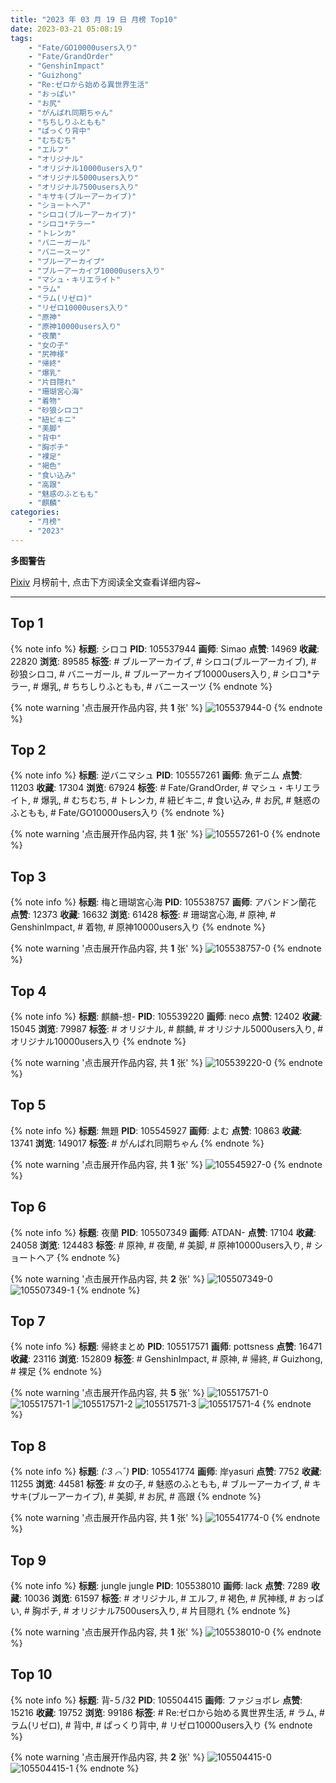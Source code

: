 ```yaml
---
title: "2023 年 03 月 19 日 月榜 Top10"
date: 2023-03-21 05:08:19
tags:
    - "Fate/GO10000users入り"
    - "Fate/GrandOrder"
    - "GenshinImpact"
    - "Guizhong"
    - "Re:ゼロから始める異世界生活"
    - "おっぱい"
    - "お尻"
    - "がんばれ同期ちゃん"
    - "ちちしりふともも"
    - "ぱっくり背中"
    - "むちむち"
    - "エルフ"
    - "オリジナル"
    - "オリジナル10000users入り"
    - "オリジナル5000users入り"
    - "オリジナル7500users入り"
    - "キサキ(ブルーアーカイブ)"
    - "ショートヘア"
    - "シロコ(ブルーアーカイブ)"
    - "シロコ*テラー"
    - "トレンカ"
    - "バニーガール"
    - "バニースーツ"
    - "ブルーアーカイブ"
    - "ブルーアーカイブ10000users入り"
    - "マシュ・キリエライト"
    - "ラム"
    - "ラム(リゼロ)"
    - "リゼロ10000users入り"
    - "原神"
    - "原神10000users入り"
    - "夜蘭"
    - "女の子"
    - "尻神様"
    - "帰終"
    - "爆乳"
    - "片目隠れ"
    - "珊瑚宮心海"
    - "着物"
    - "砂狼シロコ"
    - "紐ビキニ"
    - "美脚"
    - "背中"
    - "胸ポチ"
    - "裸足"
    - "褐色"
    - "食い込み"
    - "高跟"
    - "魅惑のふともも"
    - "麒麟"
categories:
    - "月榜"
    - "2023"
---
```


<i class="fa fa-triangle-exclamation"></i>**多图警告**<i class="fa fa-triangle-exclamation"></i>

[Pixiv](https://www.pixiv.net/) 月榜前十, 点击下方阅读全文查看详细内容~

<!-- more -->

---

## Top 1

{% note info %}
**标题**: シロコ
**PID**: 105537944 **画师**: Simao
**点赞**: 14969 **收藏**: 22820 **浏览**: 89585
**标签**: # ブルーアーカイブ, # シロコ(ブルーアーカイブ), # 砂狼シロコ, # バニーガール, # ブルーアーカイブ10000users入り, # シロコ*テラー, # 爆乳, # ちちしりふともも, # バニースーツ
{% endnote %}

{% note warning '点击展开作品内容, 共 **1** 张' %}
![105537944-0](https://i.pixiv.re/img-original/img/2023/02/20/00/00/55/105537944_p0.png)
{% endnote %}

## Top 2

{% note info %}
**标题**: 逆バニマシュ
**PID**: 105557261 **画师**: 魚デニム
**点赞**: 11203 **收藏**: 17304 **浏览**: 67924
**标签**: # Fate/GrandOrder, # マシュ・キリエライト, # 爆乳, # むちむち, # トレンカ, # 紐ビキニ, # 食い込み, # お尻, # 魅惑のふともも, # Fate/GO10000users入り
{% endnote %}

{% note warning '点击展开作品内容, 共 **1** 张' %}
![105557261-0](https://i.pixiv.re/img-original/img/2023/02/20/19/54/09/105557261_p0.jpg)
{% endnote %}

## Top 3

{% note info %}
**标题**: 梅と珊瑚宮心海
**PID**: 105538757 **画师**: アバンドン蘭花
**点赞**: 12373 **收藏**: 16632 **浏览**: 61428
**标签**: # 珊瑚宮心海, # 原神, # GenshinImpact, # 着物, # 原神10000users入り
{% endnote %}

{% note warning '点击展开作品内容, 共 **1** 张' %}
![105538757-0](https://i.pixiv.re/img-original/img/2023/02/20/00/15/59/105538757_p0.jpg)
{% endnote %}

## Top 4

{% note info %}
**标题**: 麒麟-想-
**PID**: 105539220 **画师**: neco
**点赞**: 12402 **收藏**: 15045 **浏览**: 79987
**标签**: # オリジナル, # 麒麟, # オリジナル5000users入り, # オリジナル10000users入り
{% endnote %}

{% note warning '点击展开作品内容, 共 **1** 张' %}
![105539220-0](https://i.pixiv.re/img-original/img/2023/02/20/00/30/02/105539220_p0.png)
{% endnote %}

## Top 5

{% note info %}
**标题**: 無題
**PID**: 105545927 **画师**: よむ
**点赞**: 10863 **收藏**: 13741 **浏览**: 149017
**标签**: # がんばれ同期ちゃん
{% endnote %}

{% note warning '点击展开作品内容, 共 **1** 张' %}
![105545927-0](https://i.pixiv.re/img-original/img/2023/02/20/08/15/28/105545927_p0.png)
{% endnote %}

## Top 6

{% note info %}
**标题**: 夜蘭
**PID**: 105507349 **画师**: ATDAN-
**点赞**: 17104 **收藏**: 24058 **浏览**: 124483
**标签**: # 原神, # 夜蘭, # 美脚, # 原神10000users入り, # ショートヘア
{% endnote %}

{% note warning '点击展开作品内容, 共 **2** 张' %}
![105507349-0](https://i.pixiv.re/img-original/img/2023/02/25/11/38/26/105507349_p0.jpg)
![105507349-1](https://i.pixiv.re/img-original/img/2023/02/25/11/38/26/105507349_p1.jpg)
{% endnote %}

## Top 7

{% note info %}
**标题**: 帰終まとめ
**PID**: 105517571 **画师**: pottsness
**点赞**: 16471 **收藏**: 23116 **浏览**: 152809
**标签**: # GenshinImpact, # 原神, # 帰終, # Guizhong, # 裸足
{% endnote %}

{% note warning '点击展开作品内容, 共 **5** 张' %}
![105517571-0](https://i.pixiv.re/img-original/img/2023/02/19/13/28/00/105517571_p0.jpg)
![105517571-1](https://i.pixiv.re/img-original/img/2023/02/19/13/28/00/105517571_p1.jpg)
![105517571-2](https://i.pixiv.re/img-original/img/2023/02/19/13/28/00/105517571_p2.jpg)
![105517571-3](https://i.pixiv.re/img-original/img/2023/02/19/13/28/00/105517571_p3.jpg)
![105517571-4](https://i.pixiv.re/img-original/img/2023/02/19/13/28/00/105517571_p4.jpg)
{% endnote %}

## Top 8

{% note info %}
**标题**: _(:3 ⌒ﾞ)_
**PID**: 105541774 **画师**: 岸yasuri
**点赞**: 7752 **收藏**: 11255 **浏览**: 44581
**标签**: # 女の子, # 魅惑のふともも, # ブルーアーカイブ, # キサキ(ブルーアーカイブ), # 美脚, # お尻, # 高跟
{% endnote %}

{% note warning '点击展开作品内容, 共 **1** 张' %}
![105541774-0](https://i.pixiv.re/img-original/img/2023/02/20/02/09/47/105541774_p0.png)
{% endnote %}

## Top 9

{% note info %}
**标题**: jungle jungle
**PID**: 105538010 **画师**: lack
**点赞**: 7289 **收藏**: 10036 **浏览**: 61597
**标签**: # オリジナル, # エルフ, # 褐色, # 尻神様, # おっぱい, # 胸ポチ, # オリジナル7500users入り, # 片目隠れ
{% endnote %}

{% note warning '点击展开作品内容, 共 **1** 张' %}
![105538010-0](https://i.pixiv.re/img-original/img/2023/02/20/00/01/15/105538010_p0.png)
{% endnote %}

## Top 10

{% note info %}
**标题**: 背‐５/32
**PID**: 105504415 **画师**: ファジョボレ
**点赞**: 15216 **收藏**: 19752 **浏览**: 99186
**标签**: # Re:ゼロから始める異世界生活, # ラム, # ラム(リゼロ), # 背中, # ぱっくり背中, # リゼロ10000users入り
{% endnote %}

{% note warning '点击展开作品内容, 共 **2** 张' %}
![105504415-0](https://i.pixiv.re/img-original/img/2023/02/19/00/13/46/105504415_p0.jpg)
![105504415-1](https://i.pixiv.re/img-original/img/2023/02/19/00/13/46/105504415_p1.jpg)
{% endnote %}
